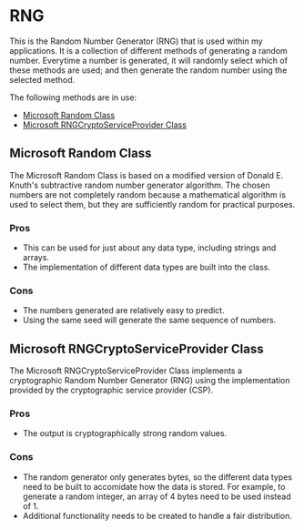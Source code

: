 # RNG
This is the Random Number Generator (RNG) that is used within my applications.  It is a collection of different methods of generating a random number. Everytime a number is generated, it will randomly select which of these methods are used; and then generate the random number using the selected method.

The following methods are in use:
- [Microsoft Random Class](https://docs.microsoft.com/en-us/dotnet/api/system.random)
- [Microsoft RNGCryptoServiceProvider Class](https://docs.microsoft.com/en-us/dotnet/api/system.security.cryptography.rngcryptoserviceprovider)

## Microsoft Random Class
The Microsoft Random Class is based on a modified version of Donald E. Knuth's subtractive random number generator algorithm. The chosen numbers are not completely random because a mathematical algorithm is used to select them, but they are sufficiently random for practical purposes.

### Pros
- This can be used for just about any data type, including strings and arrays.
- The implementation of different data types are built into the class.

### Cons
- The numbers generated are relatively easy to predict.
- Using the same seed will generate the same sequence of numbers.

## Microsoft RNGCryptoServiceProvider Class
The Microsoft RNGCryptoServiceProvider Class implements a cryptographic Random Number Generator (RNG) using the implementation provided by the cryptographic service provider (CSP).

### Pros
- The output is cryptographically strong random values.

### Cons
- The random generator only generates bytes, so the different data types need to be built to accomidate how the data is stored.  For example,
  to generate a random integer, an array of 4 bytes need to be used instead of 1.
- Additional functionality needs to be created to handle a fair distribution.
